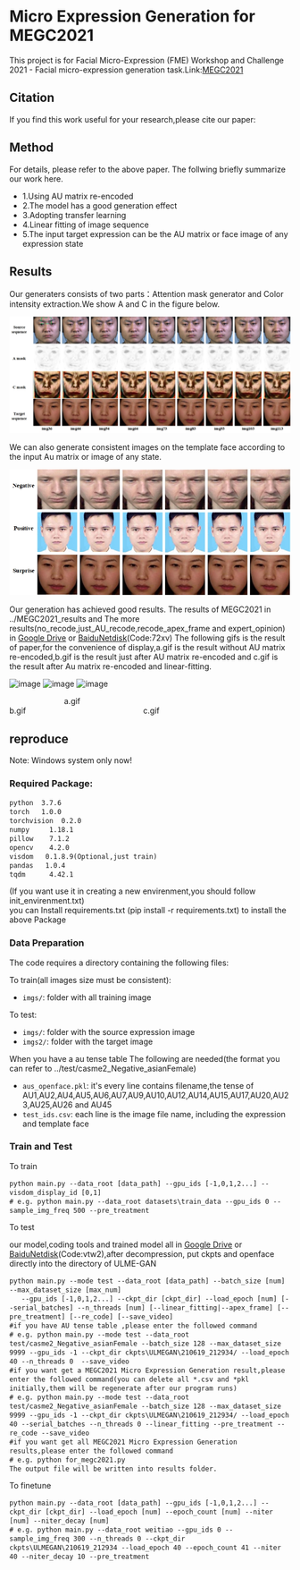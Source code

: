# Micro Expression Generation for MEGC2021

This project is for Facial Micro-Expression (FME) Workshop and Challenge 2021 - Facial micro-expression generation task.Link:[MEGC2021](https://megc2021.github.io/index.html)

## Citation
If you find this work useful for your research,please cite our paper:

## Method
For details, please refer to the above paper. The follwing briefly summarize our work here.
- 1.Using AU matrix re-encoded
- 2.The model has a good generation effect
- 3.Adopting transfer learning
- 4.Linear fitting of image sequence
- 5.The input target expression can be the AU matrix or face image of any expression state 

## Results

Our generaters consists of two parts：Attention mask generator and Color intensity extraction.We show A and C in the figure below.

![image](gifs/A_and_C.jpg)

We can also generate consistent images on the template face according to the input Au matrix or image of any state.

![image](gifs/AU_matrix.jpg)

Our generation has achieved good results.
The results of MEGC2021 in ../MEGC2021_results and The more results(no_recode,just_AU_recode,recode_apex_frame and expert_opinion) in [Google Drive](https://drive.google.com/drive/folders/1ZAJsFgZ5LG0Fy26DkOZNf0ZaoIKAq7aa?usp=sharing) or [BaiduNetdisk](https://pan.baidu.com/s/1hi0dyAWvedCgxy5tZm0erA)(Code:72xv)
The following gifs is the result of paper,for the convenience of display,a.gif is the result without AU matrix re-encoded,b.gif is the result just after AU matrix re-encoded and c.gif is the result after Au matrix re-encoded and linear-fitting.

![image](gifs/no_re_encode.gif)
![image](gifs/re_encode.gif)
![image](gifs/re_encode-linear_fitting.gif)

&emsp;&emsp;&emsp;&emsp;&emsp;&emsp;&emsp;a.gif&emsp;&emsp;&emsp;&emsp;&emsp;&emsp;&emsp;&emsp;&emsp;&emsp;&emsp;&emsp;&emsp;&emsp;b.gif&emsp;&emsp;&emsp;&emsp;&emsp;&emsp;&emsp;&emsp;&emsp;&emsp;&emsp;&emsp;&emsp;&emsp;&emsp;c.gif


## reproduce
Note: Windows system only now!

### Required Package:
    python	3.7.6
    torch	1.0.0
    torchvision  0.2.0
    numpy	  1.18.1
    pillow	  7.1.2
    opencv	  4.2.0
    visdom   0.1.8.9(Optional,just train)
    pandas   1.0.4
    tqdm      4.42.1
(If you want use it in creating a new envirenment,you should follow init_envirenment.txt)     
you can Install requirements.txt (pip install -r requirements.txt) to install the above Package
### Data Preparation
The code requires a directory containing the following files:

To train(all images size must be consistent):
- `imgs/`: folder with all training image

To test:
- `imgs/`: folder with the source expression image
- `imgs2/`: folder with the target image

When you have a au tense table The following are needed(the format you can refer to ../test/casme2_Negative_asianFemale)
- `aus_openface.pkl`: it's every line contains filename,the tense of AU1,AU2,AU4,AU5,AU6,AU7,AU9,AU10,AU12,AU14,AU15,AU17,AU20,AU23,AU25,AU26 and AU45
- `test_ids.csv`: each line is the image file name, including the expression and template face


### Train and Test
To train
```
python main.py --data_root [data_path] --gpu_ids [-1,0,1,2...] --visdom_display_id [0,1]
# e.g. python main.py --data_root datasets\train_data --gpu_ids 0 --sample_img_freq 500 --pre_treatment
```
To test

our model,coding tools and trained model all in [Google Drive](https://drive.google.com/file/d/16nc7c7JFoEVZ6EEqeYdXyMszP5-sBx-4/view?usp=sharing) or [BaiduNetdisk](https://pan.baidu.com/s/12EUNgbIoNCNLG96C1lsX4g)(Code:vtw2),after decompression, put ckpts and openface directly into the directory of ULME-GAN
```
python main.py --mode test --data_root [data_path] --batch_size [num] --max_dataset_size [max_num]
   --gpu_ids [-1,0,1,2...] --ckpt_dir [ckpt_dir] --load_epoch [num] [--serial_batches] --n_threads [num] [--linear_fitting|--apex_frame] [--pre_treatment] [--re_code] [--save_video]
#if you have AU tense table ,please enter the followed command
# e.g. python main.py --mode test --data_root test/casme2_Negative_asianFemale --batch_size 128 --max_dataset_size 9999 --gpu_ids -1 --ckpt_dir ckpts\ULMEGAN\210619_212934/ --load_epoch 40 --n_threads 0  --save_video
#if you want get a MEGC2021 Micro Expression Generation result,please enter the followed command(you can delete all *.csv and *pkl initially,them will be regenerate after our program runs)
# e.g. python main.py --mode test --data_root test/casme2_Negative_asianFemale --batch_size 128 --max_dataset_size 9999 --gpu_ids -1 --ckpt_dir ckpts\ULMEGAN\210619_212934/ --load_epoch 40 --serial_batches --n_threads 0 --linear_fitting --pre_treatment --re_code --save_video
#if you want get all MEGC2021 Micro Expression Generation results,please enter the followed command
# e.g. python for_megc2021.py
The output file will be written into results folder.
```
To finetune
```
python main.py --data_root [data_path] --gpu_ids [-1,0,1,2...] --ckpt_dir [ckpt_dir] --load_epoch [num] --epoch_count [num] --niter [num] --niter_decay [num]
# e.g. python main.py --data_root weitiao --gpu_ids 0 --sample_img_freq 300 --n_threads 0 --ckpt_dir ckpts\ULMEGAN\210619_212934 --load_epoch 40 --epoch_count 41 --niter 40 --niter_decay 10 --pre_treatment
```

